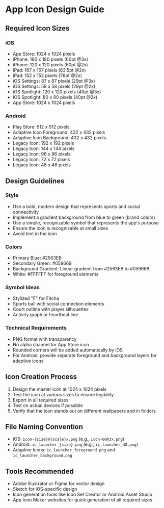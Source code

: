 # App Icon Design Guide

## Required Icon Sizes

### iOS
- App Store: 1024 x 1024 pixels
- iPhone: 180 x 180 pixels (60pt @3x)
- iPhone: 120 x 120 pixels (60pt @2x)
- iPad: 167 x 167 pixels (83.5pt @2x)
- iPad: 152 x 152 pixels (76pt @2x)
- iOS Settings: 87 x 87 pixels (29pt @3x)
- iOS Settings: 58 x 58 pixels (29pt @2x)
- iOS Spotlight: 120 x 120 pixels (40pt @3x)
- iOS Spotlight: 80 x 80 pixels (40pt @2x)
- App Store: 1024 x 1024 pixels

### Android
- Play Store: 512 x 512 pixels
- Adaptive Icon Foreground: 432 x 432 pixels
- Adaptive Icon Background: 432 x 432 pixels
- Legacy Icon: 192 x 192 pixels
- Legacy Icon: 144 x 144 pixels
- Legacy Icon: 96 x 96 pixels
- Legacy Icon: 72 x 72 pixels
- Legacy Icon: 48 x 48 pixels

## Design Guidelines

### Style
- Use a bold, modern design that represents sports and social connectivity
- Implement a gradient background from blue to green (brand colors)
- Use a simple, recognizable symbol that represents the app's purpose
- Ensure the icon is recognizable at small sizes
- Avoid text in the icon

### Colors
- Primary Blue: #2563EB
- Secondary Green: #059669
- Background Gradient: Linear gradient from #2563EB to #059669
- White: #FFFFFF for foreground elements

### Symbol Ideas
- Stylized "F" for Fitcha
- Sports ball with social connection elements
- Court outline with player silhouettes
- Activity graph or heartbeat line

### Technical Requirements
- PNG format with transparency
- No alpha channel for App Store icon
- Rounded corners will be added automatically by iOS
- For Android, provide separate foreground and background layers for adaptive icons

## Icon Creation Process

1. Design the master icon at 1024 x 1024 pixels
2. Test the icon at various sizes to ensure legibility
3. Export in all required sizes
4. Test on actual devices if possible
5. Verify that the icon stands out on different wallpapers and in folders

## File Naming Convention

- iOS: `icon-{size}@{scale}x.png` (e.g., `icon-60@3x.png`)
- Android: `ic_launcher_{size}.png` (e.g., `ic_launcher_48.png`)
- Adaptive Icons: `ic_launcher_foreground.png` and `ic_launcher_background.png`

## Tools Recommended

- Adobe Illustrator or Figma for vector design
- Sketch for iOS-specific design
- Icon generation tools like Icon Set Creator or Android Asset Studio
- App Icon Maker websites for quick generation of all required sizes